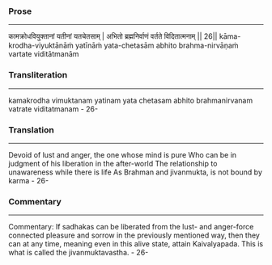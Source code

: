 ### Prose 
 --- 
कामक्रोधवियुक्तानां यतीनां यतचेतसाम् |
अभितो ब्रह्मनिर्वाणं वर्तते विदितात्मनाम् || 26||
kāma-krodha-viyuktānāṁ yatīnāṁ yata-chetasām
abhito brahma-nirvāṇaṁ vartate viditātmanām

### Transliteration 
 --- 
kamakrodha vimuktanam yatinam yata chetasam abhito brahmanirvanam vatrate viditatmanam - 26-

### Translation 
 --- 
Devoid of lust and anger, the one whose mind is pure Who can be in judgment of his liberation in the after-world The relationship to unawareness while there is life As Brahman and jivanmukta, is not bound by karma - 26-

### Commentary 
 --- 
Commentary: If sadhakas can be liberated from the lust- and anger-force connected pleasure and sorrow in the previously mentioned way, then they can at any time, meaning even in this alive state, attain Kaivalyapada. This is what is called the jivanmuktavastha. - 26-